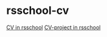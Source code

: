 # rsschool-cv
[CV in rsschool](https://apelsin1987.github.io/rsschool-cv/cv)
[CV-project in rsschool](https://apelsin1987.github.io/rsschool-cv/)